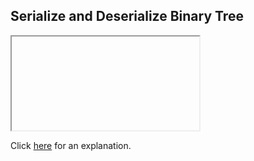 ##  Serialize and Deserialize Binary Tree 

<iframe></iframe>

Click [here](Explanation.md) for an explanation.

